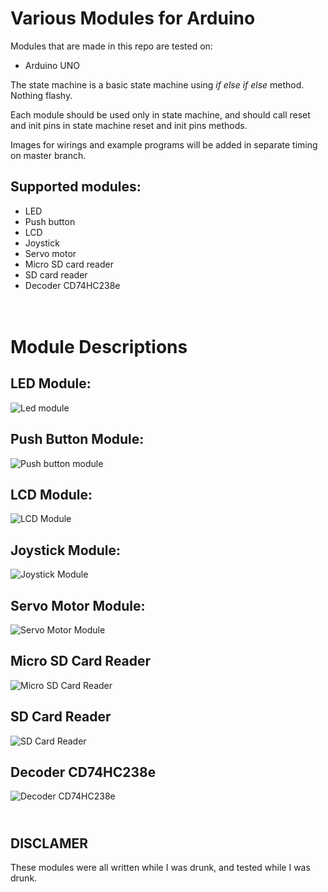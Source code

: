 Various Modules for Arduino
=

Modules that are made in this repo are tested on:
- Arduino UNO

The state machine is a basic state machine using _if else if else_ method. Nothing flashy. 

Each module should be used only in state machine, and should call reset and init pins in state machine reset and init pins methods. 

Images for wirings and example programs will be added in separate timing on master branch.

Supported modules:
--
- LED
- Push button
- LCD
- Joystick
- Servo motor
- Micro SD card reader
- SD card reader
- Decoder CD74HC238e

<br>Module Descriptions
==
LED Module:
--
![Led module](https://github.com/djukadjuka/arduino_modules/blob/master/images/led_module_running.png?raw=true)

Push Button Module:
--
![Push button module](https://github.com/djukadjuka/arduino_modules/blob/master/images/push_button_running.png?raw=true)

LCD Module:
--
![LCD Module](https://github.com/djukadjuka/arduino_modules/blob/master/images/lcd_module_image.jpg?raw=true)

Joystick Module:
--
![Joystick Module](https://github.com/djukadjuka/arduino_modules/blob/master/images/joystick_module_img.png?raw=true)

Servo Motor Module:
-- 
![Servo Motor Module](https://github.com/djukadjuka/arduino_modules/blob/master/images/arduino_servo.png?raw=true)

Micro SD Card Reader
--
![Micro SD Card Reader](https://github.com/djukadjuka/arduino_modules/blob/master/images/arduino_micro_sd_card.jpg?raw=true)

SD Card Reader
--
![SD Card Reader](https://github.com/djukadjuka/arduino_modules/blob/master/images/arduino_sd_card.png?raw=true)

Decoder CD74HC238e
--
![Decoder CD74HC238e](https://github.com/djukadjuka/arduino_modules/blob/master/images/decoder_module.png?raw=true)

<br>DISCLAMER
-
These modules were all written while I was drunk, and tested while I was drunk.